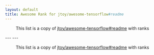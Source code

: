 ```yaml
---
layout: default
title: Awesome Rank for jtoy/awesome-tensorflow#readme
---
```


<p align="center">
	This list is a copy of <a href="https://github.com/jtoy/awesome-tensorflow#readme">jtoy/awesome-tensorflow#readme</a> with ranks
</p>
---
---
<p align="center">
	This list is a copy of <a href="https://github.com/jtoy/awesome-tensorflow#readme">jtoy/awesome-tensorflow#readme</a> with ranks
</p>
